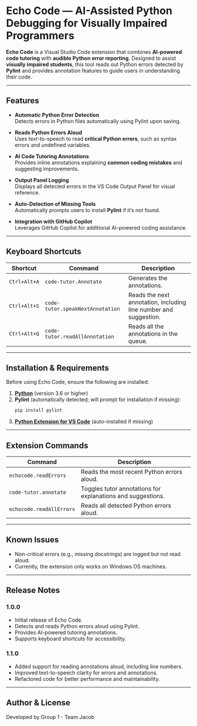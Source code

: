 # Echo Code — AI-Assisted Python Debugging for Visually Impaired Programmers

**Echo Code** is a Visual Studio Code extension that combines **AI-powered code tutoring** with **audible Python error reporting**. Designed to assist **visually impaired students**, this tool reads out Python errors detected by **Pylint** and provides annotation features to guide users in understanding their code.

---
## **Features**

- **Automatic Python Error Detection**  
  Detects errors in Python files automatically using Pylint upon saving.

- **Reads Python Errors Aloud**  
  Uses text-to-speech to read **critical Python errors**, such as syntax errors and undefined variables.

- **AI Code Tutoring Annotations**  
  Provides inline annotations explaining **common coding mistakes** and suggesting improvements.

- **Output Panel Logging**  
  Displays all detected errors in the VS Code Output Panel for visual reference.

- **Auto-Detection of Missing Tools**  
  Automatically prompts users to install **Pylint** if it’s not found.

- **Integration with GitHub Copilot**  
  Leverages GitHub Copilot for additional AI-powered coding assistance.

---
## **Keyboard Shortcuts**

| Shortcut | Command | Description |
|----------|---------|-------------|
| `Ctrl+Alt+A` | `code-tutor.Annotate` | Generates the annotations. |
| `Ctrl+Alt+S` | `code-tutor.speakNextAnnotation` | Reads the next annotation, including line number and suggestion. |
| `Ctrl+Alt+Q` | `code-tutor.readAllAnnotation` | Reads all the annotations in the queue. |

---
## **Installation & Requirements**

Before using Echo Code, ensure the following are installed:

1. **[Python](https://www.python.org/downloads/)** (version 3.6 or higher)
2. **Pylint** (automatically detected; will prompt for installation if missing):
   ```bash
   pip install pylint
   ```
3. **[Python Extension for VS Code](https://marketplace.visualstudio.com/items?itemName=ms-python.python)** (auto-installed if missing)

---
## **Extension Commands**

| Command | Description |
|---------|-------------|
| `echocode.readErrors` | Reads the most recent Python errors aloud. |
| `code-tutor.annotate` | Toggles tutor annotations for explanations and suggestions. |
| `echocode.readAllErrors` | Reads all detected Python errors aloud. |

---
## **Known Issues**

- Non-critical errors (e.g., missing docstrings) are logged but not read aloud.
- Currently, the extension only works on Windows OS machines.

---
## **Release Notes**

### **1.0.0**  
- Initial release of Echo Code.  
- Detects and reads Python errors aloud using Pylint.  
- Provides AI-powered tutoring annotations.  
- Supports keyboard shortcuts for accessibility.

### **1.1.0**  
- Added support for reading annotations aloud, including line numbers.  
- Improved text-to-speech clarity for errors and annotations.  
- Refactored code for better performance and maintainability.

---
## **Author & License**

Developed by Group 1 - Team Jacob  
